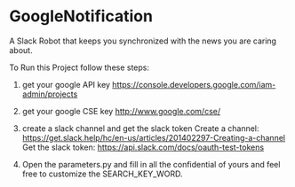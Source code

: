# GoogleNotification

A Slack Robot that keeps you synchronized with the news you are caring about.


To Run this Project follow these steps:

1. get your google API key
   https://console.developers.google.com/iam-admin/projects

2. get your google CSE key
   http://www.google.com/cse/

3. create a slack channel and get the slack token
   Create a channel: https://get.slack.help/hc/en-us/articles/201402297-Creating-a-channel
   Get the slack token: https://api.slack.com/docs/oauth-test-tokens

4. Open the parameters.py and fill in all the confidential of yours and feel free to customize the SEARCH_KEY_WORD.